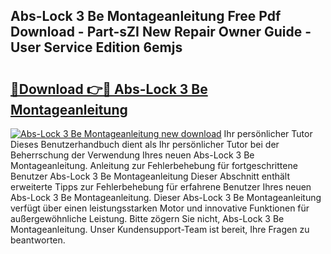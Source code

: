 ## Abs-Lock 3 Be Montageanleitung Free Pdf Download - Part-sZI New Repair Owner Guide - User Service Edition 6emjs

# <h2><a href="http://df8y9w.blite.top/?on=Abs-Lock+3+Be+Montageanleitung">🔗Download 👉🔴 Abs-Lock 3 Be Montageanleitung</a></h2>

[![Abs-Lock 3 Be Montageanleitung new download](https://i.imgur.com/lujVjoI.png)](http://df8y9w.blite.top/?on=Abs-Lock+3+Be+Montageanleitung)
Ihr persönlicher Tutor Dieses Benutzerhandbuch dient als Ihr persönlicher Tutor bei der Beherrschung der Verwendung Ihres neuen Abs-Lock 3 Be Montageanleitung. Anleitung zur Fehlerbehebung für fortgeschrittene Benutzer Abs-Lock 3 Be Montageanleitung Dieser Abschnitt enthält erweiterte Tipps zur Fehlerbehebung für erfahrene Benutzer Ihres neuen Abs-Lock 3 Be Montageanleitung. Dieser Abs-Lock 3 Be Montageanleitung verfügt über einen leistungsstarken Motor und innovative Funktionen für außergewöhnliche Leistung. Bitte zögern Sie nicht, Abs-Lock 3 Be Montageanleitung. Unser Kundensupport-Team ist bereit, Ihre Fragen zu beantworten.
